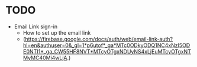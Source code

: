 # TODO

- Email Link sign-in
  - How to set up the email link
  -  (https://firebase.google.com/docs/auth/web/email-link-auth?hl=en&authuser=0&_gl=1*p6utof*_ga*MTc0ODkyODQ1NC4xNzI5ODE0NTI1*_ga_CW55HF8NVT*MTcyOTgxNDUyNS4xLjEuMTcyOTgxNTMyMC40Mi4wLjA.)